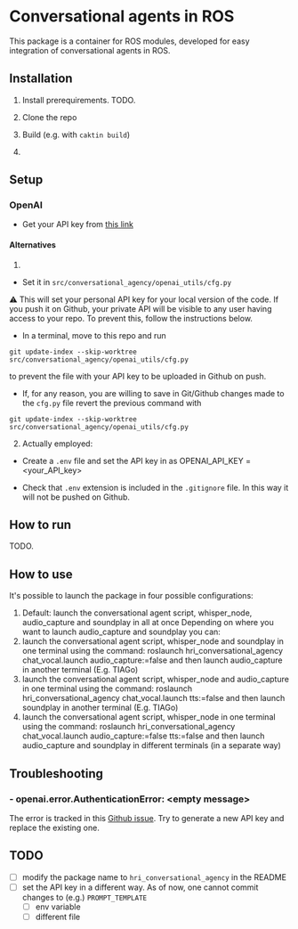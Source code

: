 # Conversational agents in ROS

This package is a container for ROS modules, developed for easy integration of conversational agents in ROS.

## Installation

1. Install prerequirements. TODO.

2. Clone the repo

3. Build (e.g. with `caktin build`)

4. 
## Setup

### OpenAI

- Get your API key from [this link](https://platform.openai.com/account/api-keys)

#### Alternatives

1. 

- Set it in `src/conversational_agency/openai_utils/cfg.py`

:warning: This will set your personal API key for your local version of the code. If you push it on Github, your private API will be visible to any user having access to your repo. To prevent this, follow the instructions below.

- In a terminal, move to this repo and run
```
git update-index --skip-worktree src/conversational_agency/openai_utils/cfg.py
```

to prevent the file with your API key to be uploaded in Github on push. 

- If, for any reason, you are willing to save in Git/Github changes made to the `cfg.py` file revert the previous command with
```
git update-index --skip-worktree src/conversational_agency/openai_utils/cfg.py
```
2. Actually employed:

- Create a `.env` file and set the API key in as OPENAI_API_KEY = <your_API_key>

- Check that `.env` extension is included in the `.gitignore` file. In this way it will not be pushed on Github.

## How to run

TODO.

## How to use
It's possible to launch the package in four possible configurations:
1. Default: launch the conversational agent script, whisper_node, audio_capture and soundplay in all at once
Depending on where you want to launch audio_capture and soundplay you can: 
2. launch the conversational agent script, whisper_node and soundplay in one terminal using the command:
   roslaunch hri_conversational_agency chat_vocal.launch audio_capture:=false
   and then launch audio_capture in another terminal (E.g. TIAGo)
3. launch the conversational agent script, whisper_node and audio_capture in one terminal using the command:
   roslaunch hri_conversational_agency chat_vocal.launch tts:=false
   and then launch soundplay in another terminal (E.g. TIAGo)
4. launch the conversational agent script, whisper_node in one terminal using the command:
   roslaunch hri_conversational_agency chat_vocal.launch audio_capture:=false tts:=false
   and then launch audio_capture and soundplay in different terminals (in a separate way)

## Troubleshooting

### - openai.error.AuthenticationError: \<empty message\>
The error is tracked in this [Github issue](https://github.com/openai/openai-python/issues/464). Try to generate a new API key and replace the existing one.

## TODO

- [ ] modify the package name to `hri_conversational_agency` in the README
- [ ] set the API key in a different way. As of now, one cannot commit changes to (e.g.) `PROMPT_TEMPLATE`
    - [ ] env variable
    - [ ] different file
